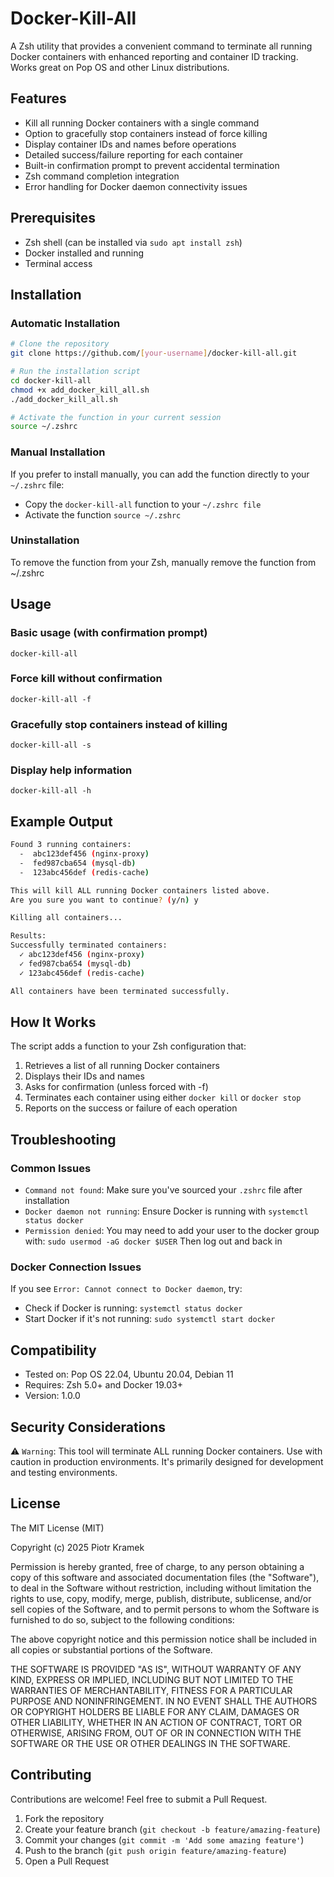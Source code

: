 # Docker-Kill-All

A Zsh utility that provides a convenient command to terminate all running Docker containers with enhanced reporting and container ID tracking. Works great on Pop OS and other Linux distributions.

## Features

- Kill all running Docker containers with a single command
- Option to gracefully stop containers instead of force killing
- Display container IDs and names before operations
- Detailed success/failure reporting for each container
- Built-in confirmation prompt to prevent accidental termination
- Zsh command completion integration
- Error handling for Docker daemon connectivity issues

## Prerequisites

- Zsh shell (can be installed via `sudo apt install zsh`)
- Docker installed and running
- Terminal access

## Installation

### Automatic Installation

```bash
# Clone the repository
git clone https://github.com/[your-username]/docker-kill-all.git

# Run the installation script
cd docker-kill-all
chmod +x add_docker_kill_all.sh
./add_docker_kill_all.sh

# Activate the function in your current session
source ~/.zshrc
```

### Manual Installation

If you prefer to install manually, you can add the function directly to your `~/.zshrc` file:

- Copy the `docker-kill-all` function to your `~/.zshrc file`
- Activate the function `source ~/.zshrc`

### Uninstallation

To remove the function from your Zsh, manually remove the function from ~/.zshrc

## Usage

### Basic usage (with confirmation prompt)
`docker-kill-all`

### Force kill without confirmation
`docker-kill-all -f`

### Gracefully stop containers instead of killing
`docker-kill-all -s`

### Display help information
`docker-kill-all -h`

## Example Output

```bash
Found 3 running containers:
  -  abc123def456 (nginx-proxy)
  -  fed987cba654 (mysql-db)
  -  123abc456def (redis-cache)

This will kill ALL running Docker containers listed above.
Are you sure you want to continue? (y/n) y

Killing all containers...

Results:
Successfully terminated containers:
  ✓ abc123def456 (nginx-proxy)
  ✓ fed987cba654 (mysql-db)
  ✓ 123abc456def (redis-cache)

All containers have been terminated successfully.
```

## How It Works

The script adds a function to your Zsh configuration that:

1. Retrieves a list of all running Docker containers
2. Displays their IDs and names
3. Asks for confirmation (unless forced with -f)
4. Terminates each container using either `docker kill` or `docker stop`
5. Reports on the success or failure of each operation

## Troubleshooting

### Common Issues

- `Command not found`: Make sure you've sourced your `.zshrc` file after installation
- `Docker daemon not running`: Ensure Docker is running with `systemctl status docker`
- `Permission denied`: You may need to add your user to the docker group with: `sudo usermod -aG docker $USER` Then log out and back in

### Docker Connection Issues

If you see `Error: Cannot connect to Docker daemon`, try:

- Check if Docker is running: `systemctl status docker`
- Start Docker if it's not running: `sudo systemctl start docker`

## Compatibility

- Tested on: Pop OS 22.04, Ubuntu 20.04, Debian 11
- Requires: Zsh 5.0+ and Docker 19.03+
- Version: 1.0.0

## Security Considerations

⚠️ `Warning`: This tool will terminate ALL running Docker containers. Use with caution in production environments. It's primarily designed for development and testing environments.

## License

The MIT License (MIT)

Copyright (c) 2025 Piotr Kramek

Permission is hereby granted, free of charge, to any person obtaining a copy of this software and associated documentation files (the "Software"), to deal in the Software without restriction, including without limitation the rights to use, copy, modify, merge, publish, distribute, sublicense, and/or sell copies of the Software, and to permit persons to whom the Software is furnished to do so, subject to the following conditions:

The above copyright notice and this permission notice shall be included in all copies or substantial portions of the Software.

THE SOFTWARE IS PROVIDED "AS IS", WITHOUT WARRANTY OF ANY KIND, EXPRESS OR IMPLIED, INCLUDING BUT NOT LIMITED TO THE WARRANTIES OF MERCHANTABILITY, FITNESS FOR A PARTICULAR PURPOSE AND NONINFRINGEMENT. IN NO EVENT SHALL THE AUTHORS OR COPYRIGHT HOLDERS BE LIABLE FOR ANY CLAIM, DAMAGES OR OTHER LIABILITY, WHETHER IN AN ACTION OF CONTRACT, TORT OR OTHERWISE, ARISING FROM, OUT OF OR IN CONNECTION WITH THE SOFTWARE OR THE USE OR OTHER DEALINGS IN THE SOFTWARE.

## Contributing

Contributions are welcome! Feel free to submit a Pull Request.

1. Fork the repository
2. Create your feature branch (`git checkout -b feature/amazing-feature`)
3. Commit your changes (`git commit -m 'Add some amazing feature'`)
4. Push to the branch (`git push origin feature/amazing-feature`)
5. Open a Pull Request
